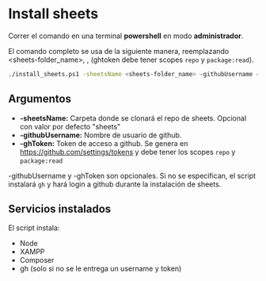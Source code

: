 # Install sheets
Correr el comando en una terminal **powershell** en modo **administrador**.

El comando completo se usa de la siguiente manera, reemplazando <sheets-folder_name>, <your-github-username>, <your-github-token> (ghtoken debe tener scopes `repo` y `package:read`).
```sh
./install_sheets.ps1 -sheetsName <sheets-folder_name> -githubUsername <your-github-username> -ghToken <your-github-token>
```
## Argumentos
- **-sheetsName:** Carpeta donde se clonará el repo de sheets. Opcional con valor por defecto "sheets"
- **-githubUsername:** Nombre de usuario de github.
- **-ghToken:** Token de acceso a github. Se genera en https://github.com/settings/tokens y debe tener los scopes `repo` y `package:read`

-githubUsername y -ghToken son opcionales. Si no se especifican, el script instalará `gh` y hará login a github durante la instalación de sheets.


## Servicios instalados
El script instala:
- Node
- XAMPP
- Composer
- gh (solo si no se le entrega un username y token)
